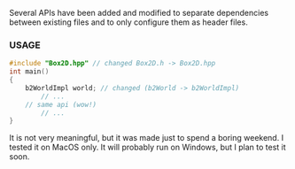 Several APIs have been added and modified to separate dependencies between existing files and to only configure them as header files.

### USAGE

```cpp
#include "Box2D.hpp" // changed Box2D.h -> Box2D.hpp
int main()
{
	b2WorldImpl world; // changed (b2World -> b2WorldImpl)
    	// ...
	// same api (wow!)
    	// ...
}
```

It is not very meaningful, but it was made just to spend a boring weekend. I tested it on MacOS only. It will probably run on Windows, but I plan to test it soon.
